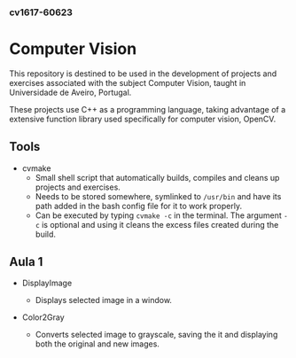 ### cv1617-60623

# Computer Vision


This repository is destined to be used in the development of projects and exercises associated with the subject Computer Vision, taught in Universidade de Aveiro, Portugal.

These projects use C++ as a programming language, taking advantage of a extensive function library used specifically for computer vision, OpenCV.

## Tools
* cvmake
	- Small shell script that automatically builds, compiles and cleans up projects and exercises.
	- Needs to be stored somewhere, symlinked to `/usr/bin` and have its path added in the bash config file for it to work properly.
	- Can be executed by typing `cvmake -c` in the terminal. The argument `-c` is optional and using it cleans the excess files created during the build.

## Aula 1
* DisplayImage
    - Displays selected image in a window.

* Color2Gray
	- Converts selected image to grayscale, saving the it and displaying both the original and new images.